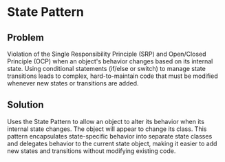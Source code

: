 # State Pattern

## Problem
Violation of the Single Responsibility Principle (SRP) and Open/Closed Principle (OCP) when an object's behavior changes based on its internal state. Using conditional statements (if/else or switch) to manage state transitions leads to complex, hard-to-maintain code that must be modified whenever new states or transitions are added.

## Solution
Uses the State Pattern to allow an object to alter its behavior when its internal state changes. The object will appear to change its class. This pattern encapsulates state-specific behavior into separate state classes and delegates behavior to the current state object, making it easier to add new states and transitions without modifying existing code.